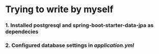 # Trying to write by myself

### 1. Installed postgresql and spring-boot-starter-data-jpa as dependecies

### 2. Configured database settings in <em>application.yml</em>